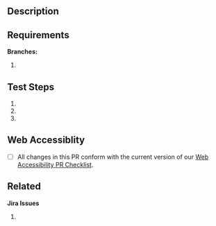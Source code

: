 

Description
----------------
<!--Describe what this PR does in 1-2 sentences-->

Requirements
------------
<!--List anything needed to test that is not part of the standard HSPH local development environment-->

**Branches:**
<!--List any required branches in this format: repository-name/branch-name-->

1.

Test Steps
----------
<!--Be explicit. Use screenshots if necessary. Don't assume the reviewer knows what you know-->

1. 
2.
3.

Web Accessiblity 
----------------
<!--All changes introduced in this PR meet our web accessiblity guidlines -->

- [ ] All changes in this PR conform with the current version of our [Web Accessibility PR Checklist](https://wiki.harvard.edu/confluence/pages/viewpage.action?spaceKey=HSPHWeb&title=Web+Accessibility+PR+Checklist).


Related
-----------------
**Jira Issues**

<!--List issue numbers here. Ex: ABC-1234-->

1.


<!--**ServiceNow tickets**-->

  <!--List ticket numbers here. Ex: INC01234567-->


<!--**Wiki articles**-->

  <!--Link to any related Wiki articles-->


<!--**Other**-->

  <!--Any other related materials-->
